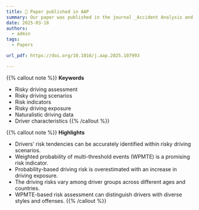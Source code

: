 ```yaml
---
title: 📄 Paper published in AAP
summary: Our paper was published in the journal _Accident Analysis and Prevention_.
date: 2025-03-18
authors:
  - admin
tags:
  - Papers

url_pdf: https://doi.org/10.1016/j.aap.2025.107993

---
```


{{% callout note %}}
**Keywords**
- Risky driving assessment
- Risky driving scenarios
- Risk indicators
- Risky driving exposure
- Naturalistic driving data
- Driver characteristics
{{% /callout %}}

{{% callout note %}}
**Highlights**
- Drivers' risk tendencies can be accurately identified within risky driving scenarios.
- Weighted probability of multi-threshold events (WPMTE) is a promising risk indicator.
- Probability-based driving risk is overestimated with an increase in driving exposure.
- The driving risks vary among driver groups across different ages and countries.
- WPMTE-based risk assessment can distinguish drivers with diverse styles and offenses.
{{% /callout %}}
